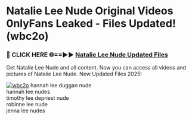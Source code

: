 # Natalie Lee Nude Original Videos 0nlyFans Leaked - Files Updated! (wbc2o)

<h3>🔴 CLICK HERE 🌐==►► <a href="https://tinyurl.com/yc6ubb5a" rel="nofollow">Natalie Lee Nude Updated Files</a></h3>

Get Natalie Lee Nude and all content. Now you can access all videos and pictures of Natalie Lee Nude. New Updated Files 2025!

[![wbc2o](https://i.imgur.com/7eu0CRL.gif)](https://tinyurl.com/yc6ubb5a)
hannah lee duggan nude<br>
hannah lee nudes<br>
timothy lee depriest nude<br>
robinne lee nude<br>
jenna lee nudes